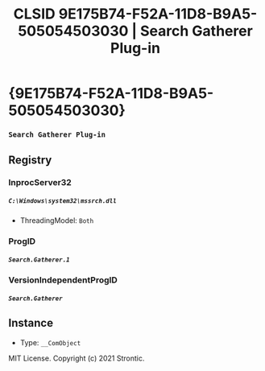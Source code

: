 ﻿---
title: "CLSID 9E175B74-F52A-11D8-B9A5-505054503030 | Search Gatherer Plug-in"
excerpt: What is COM-Object CLSID 9E175B74-F52A-11D8-B9A5-505054503030?
---

# {9E175B74-F52A-11D8-B9A5-505054503030}

### `Search Gatherer Plug-in`

## Registry


### InprocServer32

##### `C:\Windows\system32\mssrch.dll`
* ThreadingModel: `Both`

### ProgID

##### `Search.Gatherer.1`

### VersionIndependentProgID

##### `Search.Gatherer`

## Instance

* Type: `__ComObject`

MIT License. Copyright (c) 2021 Strontic.


